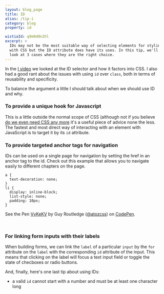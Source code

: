 ```yaml
---
layout: blog_page
title: ID
alias: /tip-i
category: blog
property: id

wistiaId: q9m9d0n2hl
excerpt: >
  IDs may not be the most suitable way of selecting elements for styling
  with CSS but the ID attribute does have its uses. In this tip, we'll
  look at 3 cases where they are the right choice.
---
```


In the [I video](http://www.atozcss.com/i) we looked at the ID selector
and how it factors into CSS. I also had a good rant about the issues
with using `id` over `class`, both in terms of reusability and
specificity.

To balance the argument a little I should talk about when we should use ID and why.

### To provide a unique hook for Javascript

This is a little outside the normal scope of CSS (although not if you
believe [do we even need CSS any
more](https://css-tricks.com/the-debate-around-do-we-even-need-css-anymore/)
it's a useful piece of advice none the less. The fastest and most direct
way of interacting with an element with JavaScript is to target it by
its `id` attribute.

### To provide targeted anchor tags for navigation

IDs can be used on a single page for navigation by setting the href in an anchor tag to the id.
Check out this example that allows you to navigate easily to different chapters on the page.

<div data-height="268" data-theme-id="17492" data-slug-hash="VvKeKV" data-default-tab="css" data-user="atozcss" class='codepen'><pre><code>a {
  text-decoration: none;
}
li {
  display: inline-block;
  list-style: none; 
  padding: 10px;
}</code></pre>
<p>See the Pen <a href='http://codepen.io/atozcss/pen/VvKeKV/'>VvKeKV</a> by Guy Routledge (<a href='http://codepen.io/atozcss'>@atozcss</a>) on <a href='http://codepen.io'>CodePen</a>.</p>
</div><script async src="//assets.codepen.io/assets/embed/ei.js"></script>
<br>

### For linking form inputs with their labels

When building forms, we can link the `label` of a particular `input` by
the `for` attribute on the `label` with the corresponding `id` attribute
of the input. This means that clicking on the label will focus a text
input field or toggle the state of checboxes or radio buttons.

And, finally, here's one last tip about using IDs:

* a valid `id` cannot start with a number and must be at least one character long

